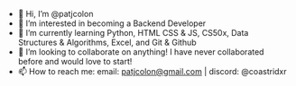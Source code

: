 - 👋 Hi, I’m @patjcolon
- 👀 I’m interested in becoming a Backend Developer
- 🌱 I’m currently learning Python, HTML CSS & JS, CS50x, Data Structures & Algorithms, Excel, and Git & Github
- 💞️ I’m looking to collaborate on anything! I have never collaborated before and would love to start!
- 📫 How to reach me: email: patjcolon@gmail.com  |  discord: @coastridxr

<!---
patjcolon/patjcolon is a ✨ special ✨ repository because its `README.md` (this file) appears on your GitHub profile.
You can click the Preview link to take a look at your changes.
--->
